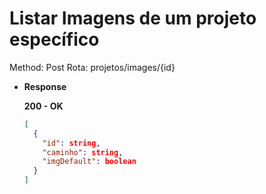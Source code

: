 # Listar Imagens de um projeto específico

Method: Post
Rota: projetos/images/{id}

- **Response**

    **200 - OK**

    ```json
    [
      {
        "id": string,
        "caminho": string,
        "imgDefault": boolean
      }
    ]
    ```